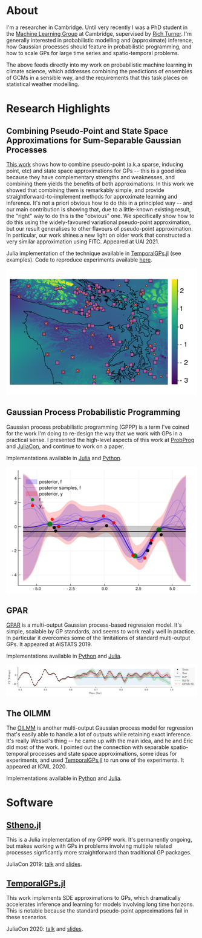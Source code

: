 # About

I'm a researcher in Cambridge.
Until very recently I was a PhD student in the [Machine Learning Group](http://mlg.eng.cam.ac.uk/) at Cambridge, supervised by [Rich Turner](http://learning.eng.cam.ac.uk/Public/Turner/WebHome).
I'm generally interested in probabilistic modelling and (approximate) inference, how Gaussian processes should feature in probabilistic programming, and how to scale GPs for large time series and spatio-temporal problems.

The above feeds directly into my work on probabilistic machine learning in climate science, which addresses combining the predictions of ensembles of GCMs in a sensible way, and the requirements that this task places on statistical weather modelling.


# Research Highlights

## Combining Pseudo-Point and State Space Approximations for Sum-Separable Gaussian Processes

[This work](https://arxiv.org/abs/2106.10210) shows how to combine pseudo-point (a.k.a sparse, inducing point, etc) and state space approximations for GPs -- this is a good idea because they have complementary strengths and weaknesses, and combining them yields the benefits of both approximations.
In this work we showed that combining them is remarkably simple, and provide straightforward-to-implement methods for approximate learning and inference.
It's not a priori obvious how to do this in a principled way -- and our main contribution is showing that, due to a little-known existing result, the "right" way to do this is the "obvious" one.
We specifically show how to do this using the widely-favoured variational pseudo-point approximation, but our result generalises to other flavours of pseudo-point approximation.
In particular, our work shines a new light on older work that constructed a very similar approximation using FITC.
Appeared at UAI 2021.

Julia implementation of the technique available in [TemporalGPs.jl](https://github.com/willtebbutt/TemporalGPs.jl/) (see examples).
Code to reproduce experiments available [here](https://github.com/willtebbutt/PseudoPointStateSpace-UAI-2021).

![An image](/assets/combining_pseudo_points_example.png)

## Gaussian Process Probabilistic Programming

Gaussian process probabilistic programming (GPPP) is a term I've coined for the work I'm doing to re-design the way that we work with GPs in a practical sense.
I presented the high-level aspects of this work at [ProbProg](resources/gppp_probprog.pdf) and [JuliaCon](resources/gppp_juliacon.pdf), and continue to work on a paper.

Implementations available in [Julia](https://github.com/willtebbutt/Stheno.jl) and [Python](https://github.com/wesselb/stheno).

![An image](/assets/vanilla_noisy_regression_biased.png)

## GPAR
[GPAR](https://proceedings.mlr.press/v89/requeima19a.html) is a multi-output Gaussian process-based regression model.
It's simple, scalable by GP standards, and seems to work really well in practice.
In particular it overcomes some of the limitations of standard multi-output GPs.
It appeared at AISTATS 2019.

Implementations available in [Python](https://github.com/wesselb/gpar) and [Julia](https://github.com/willtebbutt/GPARs.jl/).

![An image](/assets/eeg_prediction.png)

## The OILMM
The [OILMM](http://proceedings.mlr.press/v119/bruinsma20a.html) is another multi-output Gaussian process model for regression that's easily able to handle a lot of outputs while retaining exact inference. 
It's really Wessel's thing -- he came up with the main idea, and he and Eric did most of the work.
I pointed out the connection with separable spatio-temporal processes and state space approximations, some ideas for experiments, and used [TemporalGPs.jl](https://github.com/willtebbutt/TemporalGPs.jl/) to run one of the experiments.
It appeared at ICML 2020.

Implementations available in [Python](https://github.com/wesselb/oilmm) and [Julia](https://github.com/willtebbutt/OILMMs.jl).


# Software

## [Stheno.jl](https://github.com/willtebbutt/Stheno.jl)

This is a Julia implementation of my GPPP work.
It's permanently ongoing, but makes working with GPs in problems involving multiple related processes signficantly more straightforward than traditional GP packages.

JuliaCon 2019: [talk](https://www.youtube.com/watch?v=OO3BBkGEMV8) and [slides](resources/stheno_juliacon_2019.pdf).

## [TemporalGPs.jl](https://github.com/willtebbutt/TemporalGPs.jl/)

This work implements SDE approximations to GPs, which dramatically accelerates inference and learning for models involving long time horizons. This is notable because the standard pseudo-point approximations fail in these scenarios.

JuliaCon 2020: [talk](https://www.youtube.com/watch?v=dysmEpX1QoE) and [slides](resources/juliacon-2020.pdf).
